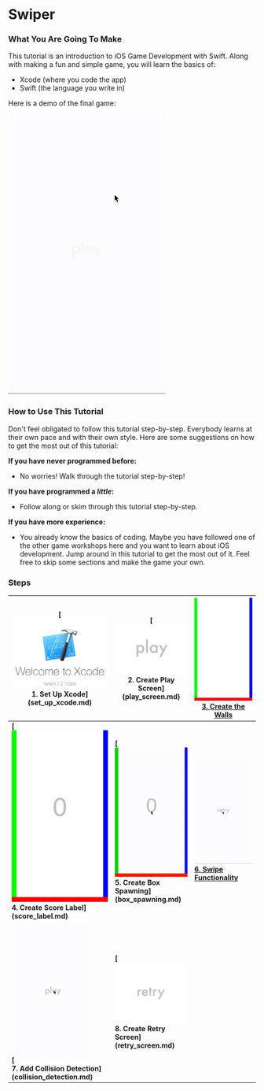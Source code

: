 # Swiper

### What You Are Going To Make

This tutorial is an introduction to iOS Game Development with Swift. Along with making a fun and simple game, you will learn the basics of:

* Xcode (where you code the app)
* Swift (the language you write in)

Here is a demo of the final game:

![](img/demo.gif)

### How to Use This Tutorial

Don't feel obligated to follow this tutorial step-by-step. Everybody learns at their own pace and with their own style. Here are some suggestions on how to get the most out of this tutorial:

**If you have never programmed before:**

- No worries! Walk through the tutorial step-by-step!

**If you have programmed a _little_:**

- Follow along or skim through this tutorial step-by-step.

**If you have more experience:**

- You already know the basics of coding. Maybe you have followed one of the other game workshops here and you want to learn about iOS development. Jump around in this tutorial to get the most out of it. Feel free to skip some sections and make the game your own.

### Steps

| **[![](img/xcode.png) <br> 1. Set Up Xcode] (set_up_xcode.md)** | **[![](img/play.png) <br> 2. Create Play Screen]  (play_screen.md)** | **[![](img/walls.png)  <br> 3. Create the Walls](walls.md)** |
|--------------------------------------------------------------------|-----------------------------------------------------------------------------|----------------------------------------------------------------------|
| **[![](img/score.png) <br> 4. Create Score Label] (score_label.md)** | **[![](img/box.gif) <br> 5. Create Box Spawning]  (box_spawning.md)** | **[![](img/swipe.gif)  <br> 6. Swipe Functionality](swipe_functionality.md)** |                               |--------------------------------------------------------------------|-----------------------------------------------------------------------------|----------------------------------------------------------------------|
| **[![](img/physics.gif) <br> 7. Add Collision Detection] (collision_detection.md)** | **[![](img/retry.png) <br> 8. Create Retry Screen]  (retry_screen.md)** | |